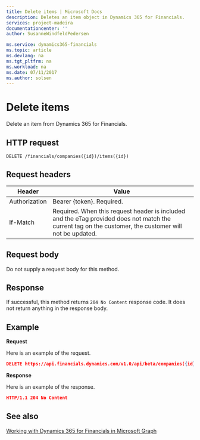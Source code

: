 ```yaml
---
title: Delete items | Microsoft Docs
description: Deletes an item object in Dynamics 365 for Financials.
services: project-madeira
documentationcenter: ''
author: SusanneWindfeldPedersen

ms.service: dynamics365-financials
ms.topic: article
ms.devlang: na
ms.tgt_pltfrm: na
ms.workload: na
ms.date: 07/11/2017
ms.author: solsen
---
```


# Delete items
Delete an item from Dynamics 365 for Financials.

## HTTP request
```
DELETE /financials/companies({id})/items({id})
```

## Request headers
|Header       |Value                    |
|-------------|-------------------------|
|Authorization|Bearer {token}. Required.|
|If-Match     |Required. When this request header is included and the eTag provided does not match the current tag on the customer, the customer will not be updated. |

## Request body
Do not supply a request body for this method.

## Response
If successful, this method returns ```204 No Content``` response code. It does not return anything in the response body.

## Example

**Request**

Here is an example of the request.
```json
DELETE https://api.financials.dynamics.com/v1.0/api/beta/companies({id})/items({id})
```

**Response**

Here is an example of the response. 

```json
HTTP/1.1 204 No Content
```
## See also
[Working with Dynamics 365 for Financials in Microsoft Graph](../resources/dynamics_overview.md) 
